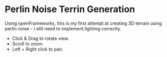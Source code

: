 # Perlin Noise Terrin Generation
Using openFrameworks, this is my first attempt at creating 3D terrain using perlin noise - I still need to implement lighting correctly.

- Click & Drag to rotate view.
- Scroll to zoom.
- Left + Right click to pan.